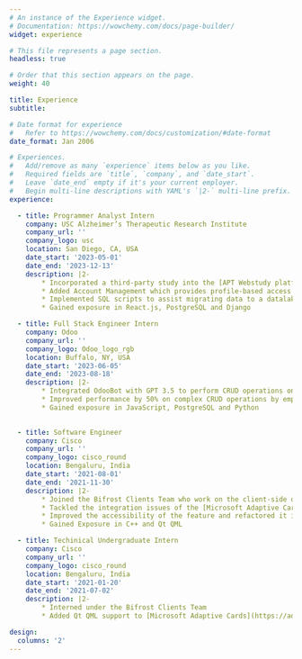 ```yaml
---
# An instance of the Experience widget.
# Documentation: https://wowchemy.com/docs/page-builder/
widget: experience

# This file represents a page section.
headless: true

# Order that this section appears on the page.
weight: 40

title: Experience
subtitle:

# Date format for experience
#   Refer to https://wowchemy.com/docs/customization/#date-format
date_format: Jan 2006

# Experiences.
#   Add/remove as many `experience` items below as you like.
#   Required fields are `title`, `company`, and `date_start`.
#   Leave `date_end` empty if it's your current employer.
#   Begin multi-line descriptions with YAML's `|2-` multi-line prefix.
experience:

  - title: Programmer Analyst Intern
    company: USC Alzheimer’s Therapeutic Research Institute
    company_url: ''
    company_logo: usc
    location: San Diego, CA, USA
    date_start: '2023-05-01'
    date_end: '2023-12-13'
    description: |2-
        * Incorporated a third-party study into the [APT Webstudy platform](https://www.aptwebstudy.org/) used to enroll candidates into clinical trials for Alzheimer's.
        * Added Account Management which provides profile-based access control to an internal platform.
        * Implemented SQL scripts to assist migrating data to a datalake.
        * Gained exposure in React.js, PostgreSQL and Django

  - title: Full Stack Engineer Intern
    company: Odoo
    company_url: ''
    company_logo: Odoo_logo_rgb
    location: Buffalo, NY, USA
    date_start: '2023-06-05'
    date_end: '2023-08-18'
    description: |2-
        * Integrated OdooBot with GPT 3.5 to perform CRUD operations on the Odoo database via Odoo’s ORM framework.
        * Improved performance by 50% on complex CRUD operations by employing Chain of Thought.
        * Gained exposure in JavaScript, PostgreSQL and Python
        

  - title: Software Engineer
    company: Cisco
    company_url: ''
    company_logo: cisco_round
    location: Bengaluru, India
    date_start: '2021-08-01'
    date_end: '2021-11-30'
    description: |2-
        * Joined the Bifrost Clients Team who work on the client-side of Cisco Webex (Webex Teams)
        * Tackled the integration issues of the [Microsoft Adaptive Cards](https://adaptivecards.io/) feature into the Webex   Windows client
        * Improved the accessibility of the feature and refactored it in order to accommodate theming
        * Gained Exposure in C++ and Qt QML

  - title: Techinical Undergraduate Intern
    company: Cisco
    company_url: ''
    company_logo: cisco_round
    location: Bengaluru, India
    date_start: '2021-01-20'
    date_end: '2021-07-02'
    description: |2-
        * Interned under the Bifrost Clients Team
        * Added Qt QML support to [Microsoft Adaptive Cards](https://adaptivecards.io/), enabling applications built with Qt QML to use the Adaptive Cards feature

design:
  columns: '2'
---
```

